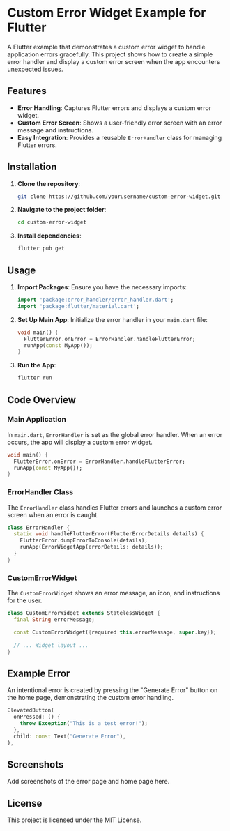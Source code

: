 # Custom Error Widget Example for Flutter

A Flutter example that demonstrates a custom error widget to handle application errors gracefully. This project shows how to create a simple error handler and display a custom error screen when the app encounters unexpected issues.

## Features

- **Error Handling**: Captures Flutter errors and displays a custom error widget.
- **Custom Error Screen**: Shows a user-friendly error screen with an error message and instructions.
- **Easy Integration**: Provides a reusable `ErrorHandler` class for managing Flutter errors.

## Installation

1. **Clone the repository**:
   ```bash
   git clone https://github.com/yourusername/custom-error-widget.git
   ```
2. **Navigate to the project folder**:
   ```bash
   cd custom-error-widget
   ```
3. **Install dependencies**:
   ```bash
   flutter pub get
   ```

## Usage

1. **Import Packages**:
   Ensure you have the necessary imports:
   ```dart
   import 'package:error_handler/error_handler.dart';
   import 'package:flutter/material.dart';
   ```

2. **Set Up Main App**:
   Initialize the error handler in your `main.dart` file:
   ```dart
   void main() {
     FlutterError.onError = ErrorHandler.handleFlutterError;
     runApp(const MyApp());
   }
   ```

3. **Run the App**:
   ```bash
   flutter run
   ```

## Code Overview

### Main Application

In `main.dart`, `ErrorHandler` is set as the global error handler. When an error occurs, the app will display a custom error widget.

```dart
void main() {
  FlutterError.onError = ErrorHandler.handleFlutterError;
  runApp(const MyApp());
}
```

### ErrorHandler Class

The `ErrorHandler` class handles Flutter errors and launches a custom error screen when an error is caught.

```dart
class ErrorHandler {
  static void handleFlutterError(FlutterErrorDetails details) {
    FlutterError.dumpErrorToConsole(details);
    runApp(ErrorWidgetApp(errorDetails: details));
  }
}
```

### CustomErrorWidget

The `CustomErrorWidget` shows an error message, an icon, and instructions for the user.

```dart
class CustomErrorWidget extends StatelessWidget {
  final String errorMessage;

  const CustomErrorWidget({required this.errorMessage, super.key});
  
  // ... Widget layout ...
}
```

## Example Error

An intentional error is created by pressing the "Generate Error" button on the home page, demonstrating the custom error handling.

```dart
ElevatedButton(
  onPressed: () {
    throw Exception("This is a test error!");
  },
  child: const Text("Generate Error"),
),
```

## Screenshots

Add screenshots of the error page and home page here.

## License

This project is licensed under the MIT License.
